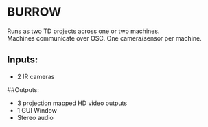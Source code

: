 # BURROW

Runs as two TD projects across one or two machines.  
Machines communicate over OSC.  One camera/sensor per machine.

## Inputs:
 
- 2 IR cameras

##Outputs:
 
- 3 projection mapped HD video outputs
- 1 GUI Window
- Stereo audio


